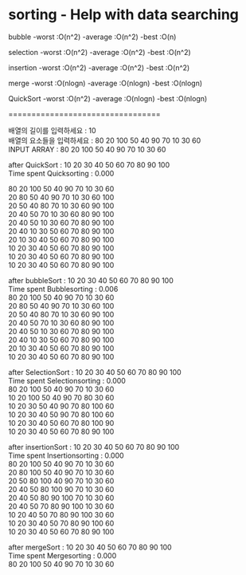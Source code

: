 # sorting - Help with data searching
bubble
-worst   :O(n^2)
-average :O(n^2)
-best    :O(n)

selection 
-worst   :O(n^2)
-average :O(n^2)
-best    :O(n^2)

insertion 
-worst   :O(n^2)
-average :O(n^2)
-best    :O(n^2)

merge 
-worst   :O(nlogn)
-average :O(nlogn)
-best    :O(nlogn)

QuickSort 
-worst   :O(n^2)
-average :O(nlogn)
-best    :O(nlogn)

=================================

배열의 길이를 입력하세요 : 10  
배열의 요소들을 입력하세요 : 80 20 100 50 40 90 70 10 30 60  
INPUT ARRAY : 80 20 100 50 40 90 70 10 30 60

after QuickSort  : 10 20 30 40 50 60 70 80 90 100  
Time spent Quicksorting : 0.000  

80 20 100 50 40 90 70 10 30 60  
20 80 50 40 90 70 10 30 60 100  
20 50 40 80 70 10 30 60 90 100  
20 40 50 70 10 30 60 80 90 100  
20 40 50 10 30 60 70 80 90 100  
20 40 10 30 50 60 70 80 90 100  
20 10 30 40 50 60 70 80 90 100  
10 20 30 40 50 60 70 80 90 100  
10 20 30 40 50 60 70 80 90 100  
10 20 30 40 50 60 70 80 90 100  

after bubbleSort  : 10 20 30 40 50 60 70 80 90 100  
Time spent Bubblesorting : 0.006  
80 20 100 50 40 90 70 10 30 60  
20 80 50 40 90 70 10 30 60 100  
20 50 40 80 70 10 30 60 90 100  
20 40 50 70 10 30 60 80 90 100  
20 40 50 10 30 60 70 80 90 100  
20 40 10 30 50 60 70 80 90 100  
20 10 30 40 50 60 70 80 90 100  
10 20 30 40 50 60 70 80 90 100  

after SelectionSort  : 10 20 30 40 50 60 70 80 90 100  
Time spent Selectionsorting : 0.000  
80 20 100 50 40 90 70 10 30 60  
10 20 100 50 40 90 70 80 30 60  
10 20 30 50 40 90 70 80 100 60  
10 20 30 40 50 90 70 80 100 60  
10 20 30 40 50 60 70 80 100 90  
10 20 30 40 50 60 70 80 90 100  

after insertionSort  : 10 20 30 40 50 60 70 80 90 100  
Time spent Insertionsorting : 0.000  
80 20 100 50 40 90 70 10 30 60  
20 80 100 50 40 90 70 10 30 60  
20 50 80 100 40 90 70 10 30 60  
20 40 50 80 100 90 70 10 30 60  
20 40 50 80 90 100 70 10 30 60  
20 40 50 70 80 90 100 10 30 60  
10 20 40 50 70 80 90 100 30 60  
10 20 30 40 50 70 80 90 100 60  
10 20 30 40 50 60 70 80 90 100  

after mergeSort  : 10 20 30 40 50 60 70 80 90 100  
Time spent Mergesorting : 0.000  
80 20 100 50 40 90 70 10 30 60